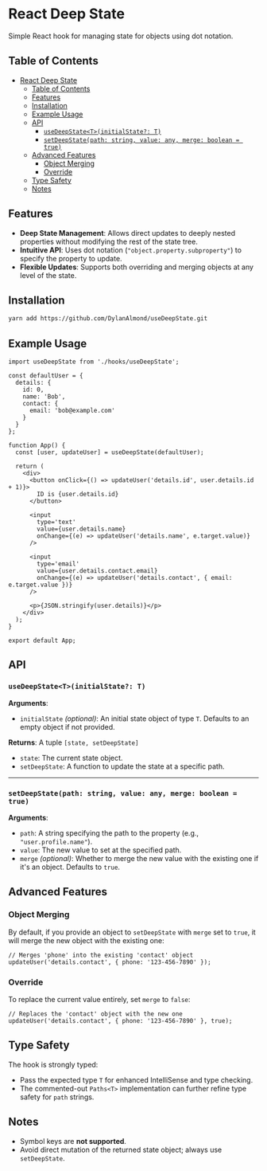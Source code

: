 # React Deep State

Simple React hook for managing state for objects using dot notation.

## Table of Contents

- [React Deep State](#react-deep-state)
  - [Table of Contents](#table-of-contents)
  - [Features](#features)
  - [Installation](#installation)
  - [Example Usage](#example-usage)
  - [API](#api)
    - [`useDeepState<T>(initialState?: T)`](#usedeepstatetinitialstate-t)
    - [`setDeepState(path: string, value: any, merge: boolean = true)`](#setdeepstatepath-string-value-any-merge-boolean--true)
  - [Advanced Features](#advanced-features)
    - [Object Merging](#object-merging)
    - [Override](#override)
  - [Type Safety](#type-safety)
  - [Notes](#notes)

## Features

- **Deep State Management**: Allows direct updates to deeply nested properties without modifying the rest of the state tree.
- **Intuitive API**: Uses dot notation (`"object.property.subproperty"`) to specify the property to update.
- **Flexible Updates**: Supports both overriding and merging objects at any level of the state.

## Installation

```bash
yarn add https://github.com/DylanAlmond/useDeepState.git
```

## Example Usage

```tsx
import useDeepState from './hooks/useDeepState';

const defaultUser = {
  details: {
    id: 0,
    name: 'Bob',
    contact: {
      email: 'bob@example.com'
    }
  }
};

function App() {
  const [user, updateUser] = useDeepState(defaultUser);

  return (
    <div>
      <button onClick={() => updateUser('details.id', user.details.id + 1)}>
        ID is {user.details.id}
      </button>

      <input
        type='text'
        value={user.details.name}
        onChange={(e) => updateUser('details.name', e.target.value)}
      />

      <input
        type='email'
        value={user.details.contact.email}
        onChange={(e) => updateUser('details.contact', { email: e.target.value })}
      />

      <p>{JSON.stringify(user.details)}</p>
    </div>
  );
}

export default App;
```

## API

### `useDeepState<T>(initialState?: T)`

**Arguments**:

- `initialState` _(optional)_: An initial state object of type `T`. Defaults to an empty object if not provided.

**Returns**: A tuple `[state, setDeepState]`

- `state`: The current state object.
- `setDeepState`: A function to update the state at a specific path.

---

### `setDeepState(path: string, value: any, merge: boolean = true)`

**Arguments**:

- `path`: A string specifying the path to the property (e.g., `"user.profile.name"`).
- `value`: The new value to set at the specified path.
- `merge` _(optional)_: Whether to merge the new value with the existing one if it's an object. Defaults to `true`.

## Advanced Features

### Object Merging

By default, if you provide an object to `setDeepState` with `merge` set to `true`, it will merge the new object with the existing one:

```tsx
// Merges 'phone' into the existing 'contact' object
updateUser('details.contact', { phone: '123-456-7890' });
```

### Override

To replace the current value entirely, set `merge` to `false`:

```tsx
// Replaces the 'contact' object with the new one
updateUser('details.contact', { phone: '123-456-7890' }, true);
```

## Type Safety

The hook is strongly typed:

- Pass the expected type `T` for enhanced IntelliSense and type checking.
- The commented-out `Paths<T>` implementation can further refine type safety for `path` strings.

## Notes

- Symbol keys are **not supported**.
- Avoid direct mutation of the returned state object; always use `setDeepState`.

